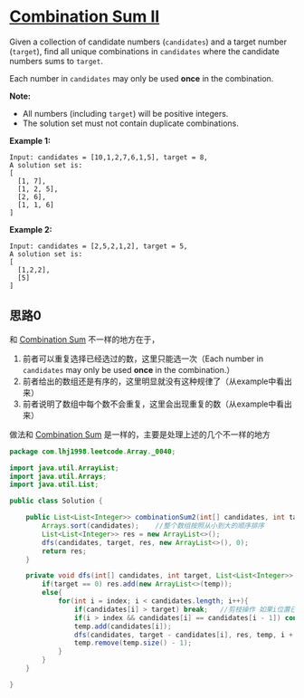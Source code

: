 # [Combination Sum II](https://leetcode.com/problems/combination-sum-ii/)

Given a collection of candidate numbers (`candidates`) and a target number (`target`), find all unique combinations in `candidates` where the candidate numbers sums to `target`.

Each number in `candidates` may only be used **once** in the combination.

**Note:**

- All numbers (including `target`) will be positive integers.
- The solution set must not contain duplicate combinations.

**Example 1:**

```
Input: candidates = [10,1,2,7,6,1,5], target = 8,
A solution set is:
[
  [1, 7],
  [1, 2, 5],
  [2, 6],
  [1, 1, 6]
]
```

**Example 2:**

```
Input: candidates = [2,5,2,1,2], target = 5,
A solution set is:
[
  [1,2,2],
  [5]
]
```

## 思路0

和 [Combination Sum](note/Array/0039/README.md) 不一样的地方在于，

1. 前者可以重复选择已经选过的数，这里只能选一次（Each number in `candidates` may only be used **once** in the combination.）
2. 前者给出的数组还是有序的，这里明显就没有这种规律了（从example中看出来）
3. 前者说明了数组中每个数不会重复，这里会出现重复的数（从example中看出来）

做法和 [Combination Sum](note/Array/0039/README.md) 是一样的，主要是处理上述的几个不一样的地方

```java
package com.lhj1998.leetcode.Array._0040;

import java.util.ArrayList;
import java.util.Arrays;
import java.util.List;

public class Solution {

    public List<List<Integer>> combinationSum2(int[] candidates, int target) {
        Arrays.sort(candidates);    //整个数组按照从小到大的顺序排序
        List<List<Integer>> res = new ArrayList<>();
        dfs(candidates, target, res, new ArrayList<>(), 0);
        return res;
    }

    private void dfs(int[] candidates, int target, List<List<Integer>> res, List<Integer> temp, int index){
        if(target == 0) res.add(new ArrayList<>(temp));
        else{
            for(int i = index; i < candidates.length; i++){
                if(candidates[i] > target) break;   //剪枝操作 如果i位置已经大于target了，那么后面的也一定会大于target，没有必要继续判断下去
                if(i > index && candidates[i] == candidates[i - 1]) continue;       //剪枝操作，如果前面的那个数已经和当前这个数相同，那么一定会得出一个和之前出现过的相同的结果集，需要排除这种结果集
                temp.add(candidates[i]);
                dfs(candidates, target - candidates[i], res, temp, i + 1);  //避免出现重复的结果集 需要从当前位置的下一个位置开始遍历
                temp.remove(temp.size() - 1);
            }
        }
    }

}

```

